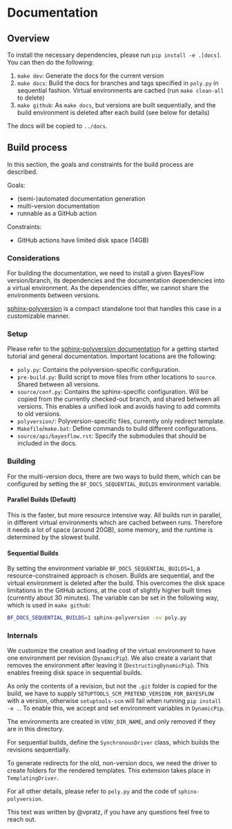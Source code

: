 # Documentation

## Overview

To install the necessary dependencies, please run `pip install -e .[docs]`.
You can then do the following:

1. `make dev`: Generate the docs for the current version
2. `make docs`: Build the docs for branches and tags specified in `poly.py` in sequential fashion. Virtual environments are cached (run `make clean-all` to delete)
3. `make github`: As `make docs`, but versions are built sequentially, and the build environment is deleted after each build (see below for details)

The docs will be copied to `../docs`.

## Build process

In this section, the goals and constraints for the build process are described.

Goals:

- (semi-)automated documentation generation
- multi-version documentation
- runnable as a GitHub action

Constraints:

- GitHub actions have limited disk space (14GB)

### Considerations

For building the documentation, we need to install a given BayesFlow
version/branch, its dependencies and the documentation dependencies into
a virtual environment. As the dependencies differ, we cannot share the
environments between versions.

[sphinx-polyversion](https://github.com/real-yfprojects/sphinx-polyversion/) is a compact standalone tool that handles this case in a customizable manner.

### Setup

Please refer to the [sphinx-polyversion documentation](https://real-yfprojects.github.io/sphinx-polyversion/1.0.0/index.html)
for a getting started tutorial and general documentation.
Important locations are the following:

- `poly.py`: Contains the polyversion-specific configuration.
- `pre-build.py`: Build script to move files from other locations to `source`.
    Shared between all versions.
- `source/conf.py`: Contains the sphinx-specific configuration. Will be copied
    from the currently checked-out branch, and shared between all versions.
    This enables a unified look and avoids having to add commits to old versions.
- `polyversion/`: Polyversion-specific files, currently only redirect template.
- `Makefile`/`make.bat`: Define commands to build different configurations.
- `source/api/bayesflow.rst`: Specify the submodules that should be included in the docs.

### Building

For the multi-version docs, there are two ways to build them, which can be
configured by setting the `BF_DOCS_SEQUENTIAL_BUILDS` environment variable.

#### Parallel Builds (Default)

This is the faster, but more resource intensive way. All builds run in parallel,
in different virtual environments which are cached between runs.
Therefore it needs a lot of space (around 20GB), some memory, and the runtime
is determined by the slowest build.

#### Sequential Builds

By setting the environment variable `BF_DOCS_SEQUENTIAL_BUILDS=1`, a
resource-constrained approach is chosen. Builds are sequential, and the
virtual environment is deleted after the build. This overcomes the disk space
limitations in the GitHub actions, at the cost of slightly higher built times
(currently about 30 minutes). The variable can be set in the following way,
which is used in `make github`:

```bash
BF_DOCS_SEQUENTIAL_BUILDS=1 sphinx-polyversion -vv poly.py
```

### Internals

We customize the creation and loading of the virtual environment to have
one environment per revision (`DynamicPip`). We also create a variant that
removes the environment after leaving it (`DestructingDynamicPip`). This
enables freeing disk space in sequential builds.

As only the contents of a revision, but not the `.git` folder is copied
for the build, we have to supply `SETUPTOOLS_SCM_PRETEND_VERSION_FOR_BAYESFLOW`
with a version, otherwise `setuptools-scm` will fail when running
`pip install -e .`. To enable this, we accept and set environment variables
in `DynamicPip`.

The environments are created in `VENV_DIR_NAME`, and only removed if they are
in this directory.

For sequential builds, define the `SynchronousDriver` class, which builds the
revisions sequentially.

To generate redirects for the old, non-version docs, we need the driver to
create folders for the rendered templates. This extension takes place in
`TemplatingDriver`.

For all other details, please refer to `poly.py` and the code of `sphinx-polyversion`.

This text was written by @vpratz, if you have any questions feel free to reach out.

